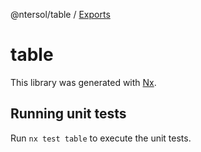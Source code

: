 @ntersol/table / [Exports](modules.md)

# table

This library was generated with [Nx](https://nx.dev).

## Running unit tests

Run `nx test table` to execute the unit tests.

